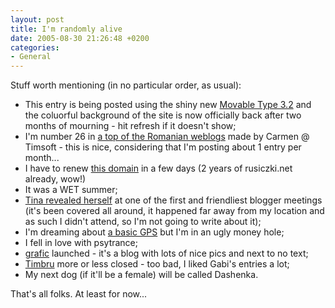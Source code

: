 ```yaml
---
layout: post
title: I'm randomly alive
date: 2005-08-30 21:26:48 +0200
categories:
- General
---
```

Stuff worth mentioning (in no particular order, as usual):

<ul>
<li>This entry is being posted using the shiny new <a href="http://www.sixapart.com/movabletype/news/2005/08/movable_type_3_2.html">Movable Type 3.2</a> and the coluorful background of the site is now officially back after two months of mourning - hit refresh if it doesn't show;</li>
<li>I'm number 26 in <a href="http://www.timsoft.ro/weblog/index.php?title=un_top_al_weblogurilor_romanesti_avem_we&amp;more=1&amp;c=1&amp;tb=1&amp;pb=1">a top of the Romanian weblogs</a> made by Carmen @ Timsoft - this is nice, considering that I'm posting about 1 entry per month...</li>
<li>I have to renew <a href="http://www.rusiczki.net/">this domain</a> in a few days (2 years of rusiczki.net already, wow!)</li>
<li>It was a WET summer;</li>
<li><a href="http://perfectlyimperfect.blogspot.com/patric_tina.jpg">Tina revealed herself</a> at one of the first and friendliest blogger meetings (it's been covered all around, it happened far away from my location and as such I didn't attend, so I'm not going to write about it);</li>
<li>I'm dreaming about <a href="http://www.garmin.com/products/etrex/">a basic GPS</a> but I'm in an ugly money hole;</li>
<li>I fell in love with psytrance;</li>
<li><a href="http://grafic.uv.ro">grafic</a> launched - it's a blog with lots of nice pics and next to no text;</li>
<li><a href="http://www.timbru.com">Timbru</a> more or less closed - too bad, I liked Gabi's entries a lot;</li>
<li>My next dog (if it'll be a female) will be called Dashenka.</li>
</ul>
That's all folks. At least for now...

